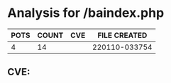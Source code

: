 # Analysis for /baindex.php
| POTS | COUNT | CVE | FILE CREATED |
|---|---|---|---|
| 4 | 14 | | 220110-033754 |

## CVE: 
